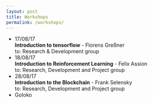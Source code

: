 ```yaml
---
layout: post
title: Workshops
permalink: /workshops/
---
```


- 17/08/17   
**Introduction to tensorflow** - Florens Greßner  
to: Research & Development group
- 18/08/17   
**Introduction to Reinforcement Learning** - Felix Assion  
to: Research, Development and Project group
- 28/08/17   
**Introduction to the Blockchain** - Frank Selensky  
to: Research, Development and Project group
- Goloko
